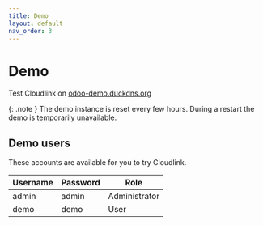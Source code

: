 ```yaml
---
title: Demo
layout: default
nav_order: 3
---
```


# Demo

Test Cloudlink on <a href="https://odoo-demo.duckdns.org/web#action=cloud_link.action_drive" target="_blank">odoo-demo.duckdns.org</a>

{: .note }
The demo instance is reset every few hours. During a restart the demo is temporarily unavailable.

## Demo users

These accounts are available for you to try Cloudlink.

<table>
    <thead>
        <tr>
            <th>Username</th>
            <th>Password</th>
            <th>Role</th>
        </tr>
    </thead>
    <tbody>
        <tr>
            <td>admin</td>
            <td>admin</td>
            <td>Administrator</td>
        </tr>
        <tr>
            <td>demo</td>
            <td>demo</td>
            <td>User</td>
        </tr>
    </tbody>
</table>
